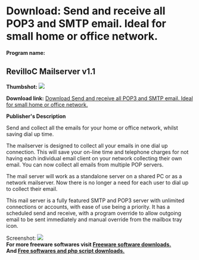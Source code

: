# Download: Send and receive all POP3 and SMTP email. Ideal for small home or office network.

**Program name:**

## RevilloC Mailserver v1.1

  
**Thumbshot:** ![](http://www.freewarefiles.com/screenshot/revillo_md.gif)   
  
**Download link:** [Download Send and receive all POP3 and SMTP email. Ideal for small home or office network.](http://freesoftwares.boysofts.com/RevilloC-Mailserver-V_program_2531.html)  
  


**Publisher's Description**  
  


Send and collect all the emails for your home or office network, whilst saving dial up time. 

The mailserver is designed to collect all your emails in one dial up connection. This will save your on-line time and telephone charges for not having each individual email client on your network collecting their own email. You can now collect all emails from multiple POP servers.

The mail server will work as a standalone server on a shared PC or as a network mailserver. Now there is no longer a need for each user to dial up to collect their email.

This mail server is a fully featured SMTP and POP3 server with unlimited connections or accounts, with ease of use being a priority. It has a scheduled send and receive, with a program override to allow outgoing email to be sent immediately and manual override from the mailbox tray icon. 

  
  
Screenshot: ![](http://www.freewarefiles.com/screenshot/revillo.gif)   
**For more freeware softwares visit [Freeware software downloads.](http://freesoftwares.boysofts.com/)**   
**And [Free softwares and php script downloads.](http://www.boysofts.com/)**
